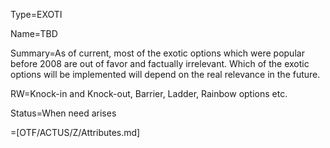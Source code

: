 Type=EXOTI

Name=TBD

Summary=As of current, most of the exotic options which were popular before 2008 are out of favor and factually irrelevant.  Which of the exotic options will be implemented will depend on the real relevance in the future.

RW=Knock-in and Knock-out, Barrier, Ladder, Rainbow options etc.

Status=When need arises

=[OTF/ACTUS/Z/Attributes.md]